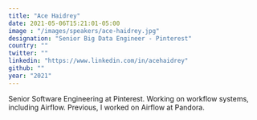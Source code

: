 ```yaml
---
title: "Ace Haidrey"
date: 2021-05-06T15:21:01-05:00
image : "/images/speakers/ace-haidrey.jpg"
designation: "Senior Big Data Engineer - Pinterest"
country: ""
twitter: ""
linkedin: "https://www.linkedin.com/in/acehaidrey"
github: ""
year: "2021"
---
```


Senior Software Engineering at Pinterest. Working on workflow systems, including Airflow. Previous, I worked on Airflow at Pandora.